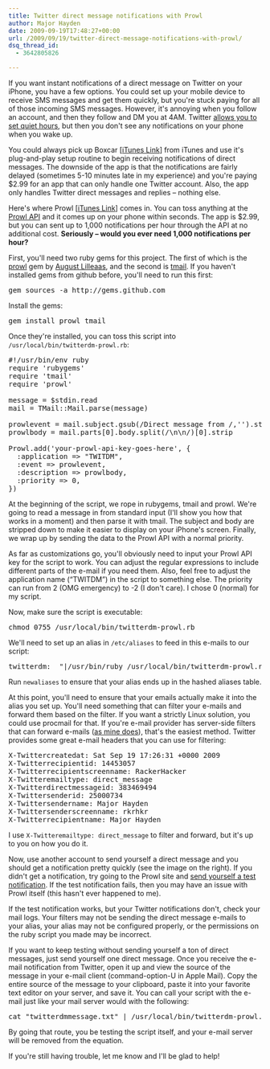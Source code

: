 ```yaml
---
title: Twitter direct message notifications with Prowl
author: Major Hayden
date: 2009-09-19T17:48:27+00:00
url: /2009/09/19/twitter-direct-message-notifications-with-prowl/
dsq_thread_id:
  - 3642805826

---
```

If you want instant notifications of a direct message on Twitter on your iPhone, you have a few options. You could set up your mobile device to receive SMS messages and get them quickly, but you're stuck paying for all of those incoming SMS messages. However, it's annoying when you follow an account, and then they follow and DM you at 4AM. Twitter [allows you to set quiet hours][1], but then you don't see any notifications on your phone when you wake up.

You could always pick up Boxcar [[iTunes Link][2]] from iTunes and use it's plug-and-play setup routine to begin receiving notifications of direct messages. The downside of the app is that the notifications are fairly delayed (sometimes 5-10 minutes late in my experience) and you're paying $2.99 for an app that can only handle one Twitter account. Also, the app only handles Twitter direct messages and replies &#8211; nothing else.

Here's where Prowl [[iTunes Link][3]] comes in. You can toss anything at the [Prowl API][4] and it comes up on your phone within seconds. The app is $2.99, but you can sent up to 1,000 notifications per hour through the API at no additional cost. **Seriously &#8211; would you ever need 1,000 notifications per hour?**

First, you'll need two ruby gems for this project. The first of which is the [prowl][5] gem by [August Lilleaas][6], and the second is [tmail][7]. If you haven't installed gems from github before, you'll need to run this first:

<pre lang="html">gem sources -a http://gems.github.com</pre>

Install the gems:

<pre lang="html">gem install prowl tmail</pre>

Once they're installed, you can toss this script into `/usr/local/bin/twitterdm-prowl.rb`:

<pre lang="ruby">#!/usr/bin/env ruby
require 'rubygems'
require 'tmail'
require 'prowl'

message = $stdin.read
mail = TMail::Mail.parse(message)

prowlevent = mail.subject.gsub(/Direct message from /,'').strip
prowlbody = mail.parts[0].body.split(/\n\n/)[0].strip

Prowl.add('your-prowl-api-key-goes-here', {
  :application => "TWITDM",
  :event => prowlevent,
  :description => prowlbody,
  :priority => 0,
})</pre>

At the beginning of the script, we rope in rubygems, tmail and prowl. We're going to read a message in from standard input (I'll show you how that works in a moment) and then parse it with tmail. The subject and body are stripped down to make it easier to display on your iPhone's screen. Finally, we wrap up by sending the data to the Prowl API with a normal priority.

As far as customizations go, you'll obviously need to input your Prowl API key for the script to work. You can adjust the regular expressions to include different parts of the e-mail if you need them. Also, feel free to adjust the application name (&#8220;TWITDM&#8221;) in the script to something else. The priority can run from 2 (OMG emergency) to -2 (I don't care). I chose 0 (normal) for my script.

Now, make sure the script is executable:

<pre lang="html">chmod 0755 /usr/local/bin/twitterdm-prowl.rb</pre>

We'll need to set up an alias in `/etc/aliases` to feed in this e-mails to our script:

<pre lang="html">twitterdm:	 "|/usr/bin/ruby /usr/local/bin/twitterdm-prowl.rb"</pre>

Run `newaliases` to ensure that your alias ends up in the hashed aliases table.

At this point, you'll need to ensure that your emails actually make it into the alias you set up. You'll need something that can filter your e-mails and forward them based on the filter. If you want a strictly Linux solution, you could use procmail for that. If you're e-mail provider has server-side filters that can forward e-mails ([as mine does][8]), that's the easiest method. Twitter provides some great e-mail headers that you can use for filtering:

<pre lang="html">X-Twittercreatedat: Sat Sep 19 17:26:31 +0000 2009
X-Twitterrecipientid: 14453057
X-Twitterrecipientscreenname: RackerHacker
X-Twitteremailtype: direct_message
X-Twitterdirectmessageid: 383469494
X-Twittersenderid: 25000734
X-Twittersendername: Major Hayden
X-Twittersenderscreenname: rkrhkr
X-Twitterrecipientname: Major Hayden</pre>

I use `X-Twitteremailtype: direct_message` to filter and forward, but it's up to you on how you do it.

Now, use another account to send yourself a direct message and you should get a notification pretty quickly (see the image on the right). If you didn't get a notification, try going to the Prowl site and [send yourself a test notification][9]. If the test notification fails, then you may have an issue with Prowl itself (this hasn't ever happened to me).

If the test notification works, but your Twitter notifications don't, check your mail logs. Your filters may not be sending the direct message e-mails to your alias, your alias may not be configured properly, or the permissions on the ruby script you made may be incorrect.

If you want to keep testing without sending yourself a ton of direct messages, just send yourself one direct message. Once you receive the e-mail notification from Twitter, open it up and view the source of the message in your e-mail client (command-option-U in Apple Mail). Copy the entire source of the message to your clipboard, paste it into your favorite text editor on your server, and save it. You can call your script with the e-mail just like your mail server would with the following:

<pre lang="html">cat "twitterdmmessage.txt" | /usr/local/bin/twitterdm-prowl.rb</pre>

By going that route, you be testing the script itself, and your e-mail server will be removed from the equation.

If you're still having trouble, let me know and I'll be glad to help!

 [1]: http://twitter.com/devices
 [2]: http://itunes.apple.com/WebObjects/MZStore.woa/wa/viewSoftware?id=321493542&mt=8
 [3]: http://itunes.apple.com/WebObjects/MZStore.woa/wa/viewSoftware?id=320876271&mt=8
 [4]: http://prowl.weks.net/api.php
 [5]: http://github.com/augustl/ruby-prowl
 [6]: http://github.com/augustl
 [7]: http://tmail.rubyforge.org/
 [8]: http://www.rackspace.com/email_hosting/
 [9]: https://prowl.weks.net/add_notification.php
